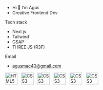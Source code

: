 - Hi 👋 I’m Agus
- Creative Frontend Dev

Tech stack

* Next js 
* Tailwind 
* GSAP 
* THREE JS (R3F)


Email
- agusmac40@gmail.com


<!---
Agusmac/Agusmac is a ✨ special ✨ repository because its `README.md` (this file) appears on your GitHub profile.
You can click the Preview link to take a look at your changes.
--->


<img align="left" alt="HTML5" width="40px" src="https://cdn.jsdelivr.net/gh/devicons/devicon/icons/html5/html5-original.svg" style="padding-right:10px;" />
<img align="left" alt="CSS3" width="40px" src="https://cdn.jsdelivr.net/gh/devicons/devicon/icons/css3/css3-original.svg" style="padding-right:10px;" />
<img align="left" alt="CSS3" width="40px" src="https://icongr.am/devicon/javascript-original.svg?size=128&color=ffff00" style="padding-right:10px;" />

<img align="left" alt="CSS3" width="40px" src="https://icongr.am/devicon/react-original.svg?size=128&color=ffff00" style="padding-right:10px;" />

<img align="left" alt="CSS3" width="40px" src="https://icongr.am/devicon/git-original.svg?size=128&color=currentColor" style="padding-right:10px;" />
<img align="left" alt="CSS3" width="40px" src="https://icongr.am/devicon/github-original.svg?size=128&color=ffffff" style="padding-right:10px;" />
